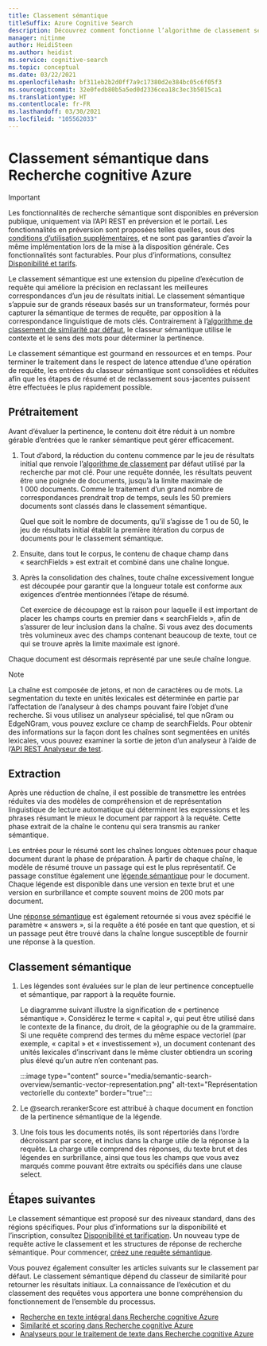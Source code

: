```yaml
---
title: Classement sémantique
titleSuffix: Azure Cognitive Search
description: Découvrez comment fonctionne l’algorithme de classement sémantique dans Recherche cognitive Azure.
manager: nitinme
author: HeidiSteen
ms.author: heidist
ms.service: cognitive-search
ms.topic: conceptual
ms.date: 03/22/2021
ms.openlocfilehash: bf311eb2b2d0ff7a9c17380d2e384bc05c6f05f3
ms.sourcegitcommit: 32e0fedb80b5a5ed0d2336cea18c3ec3b5015ca1
ms.translationtype: HT
ms.contentlocale: fr-FR
ms.lasthandoff: 03/30/2021
ms.locfileid: "105562033"
---
```

# <a name="semantic-ranking-in-azure-cognitive-search"></a>Classement sémantique dans Recherche cognitive Azure

> [!IMPORTANT]
> Les fonctionnalités de recherche sémantique sont disponibles en préversion publique, uniquement via l’API REST en préversion et le portail. Les fonctionnalités en préversion sont proposées telles quelles, sous des [conditions d’utilisation supplémentaires](https://azure.microsoft.com/support/legal/preview-supplemental-terms/), et ne sont pas garanties d’avoir la même implémentation lors de la mise à la disposition générale. Ces fonctionnalités sont facturables. Pour plus d’informations, consultez [Disponibilité et tarifs](semantic-search-overview.md#availability-and-pricing).

Le classement sémantique est une extension du pipeline d’exécution de requête qui améliore la précision en reclassant les meilleures correspondances d’un jeu de résultats initial. Le classement sémantique s’appuie sur de grands réseaux basés sur un transformateur, formés pour capturer la sémantique de termes de requête, par opposition à la correspondance linguistique de mots clés. Contrairement à l’[algorithme de classement de similarité par défaut](index-ranking-similarity.md), le classeur sémantique utilise le contexte et le sens des mots pour déterminer la pertinence.

Le classement sémantique est gourmand en ressources et en temps. Pour terminer le traitement dans le respect de latence attendue d’une opération de requête, les entrées du classeur sémantique sont consolidées et réduites afin que les étapes de résumé et de reclassement sous-jacentes puissent être effectuées le plus rapidement possible.

## <a name="pre-processing"></a>Prétraitement

Avant d’évaluer la pertinence, le contenu doit être réduit à un nombre gérable d’entrées que le ranker sémantique peut gérer efficacement.

1. Tout d’abord, la réduction du contenu commence par le jeu de résultats initial que renvoie l’[algorithme de classement](index-ranking-similarity.md) par défaut utilisé par la recherche par mot clé. Pour une requête donnée, les résultats peuvent être une poignée de documents, jusqu’à la limite maximale de 1 000 documents. Comme le traitement d’un grand nombre de correspondances prendrait trop de temps, seuls les 50 premiers documents sont classés dans le classement sémantique.

   Quel que soit le nombre de documents, qu’il s’agisse de 1 ou de 50, le jeu de résultats initial établit la première itération du corpus de documents pour le classement sémantique.

1. Ensuite, dans tout le corpus, le contenu de chaque champ dans « searchFields » est extrait et combiné dans une chaîne longue.

1. Après la consolidation des chaînes, toute chaîne excessivement longue est découpée pour garantir que la longueur totale est conforme aux exigences d’entrée mentionnées l’étape de résumé.

   Cet exercice de découpage est la raison pour laquelle il est important de placer les champs courts en premier dans « searchFields », afin de s’assurer de leur inclusion dans la chaîne. Si vous avez des documents très volumineux avec des champs contenant beaucoup de texte, tout ce qui se trouve après la limite maximale est ignoré.

Chaque document est désormais représenté par une seule chaîne longue.

> [!NOTE]
> La chaîne est composée de jetons, et non de caractères ou de mots. La segmentation du texte en unités lexicales est déterminée en partie par l’affectation de l’analyseur à des champs pouvant faire l’objet d’une recherche. Si vous utilisez un analyseur spécialisé, tel que nGram ou EdgeNGram, vous pouvez exclure ce champ de searchFields. Pour obtenir des informations sur la façon dont les chaînes sont segmentées en unités lexicales, vous pouvez examiner la sortie de jeton d’un analyseur à l’aide de l’[API REST Analyseur de test](/rest/api/searchservice/test-analyzer).

## <a name="extraction"></a>Extraction

Après une réduction de chaîne, il est possible de transmettre les entrées réduites via des modèles de compréhension et de représentation linguistique de lecture automatique qui déterminent les expressions et les phrases résumant le mieux le document par rapport à la requête. Cette phase extrait de la chaîne le contenu qui sera transmis au ranker sémantique.

Les entrées pour le résumé sont les chaînes longues obtenues pour chaque document durant la phase de préparation. À partir de chaque chaîne, le modèle de résumé trouve un passage qui est le plus représentatif. Ce passage constitue également une [légende sémantique](semantic-how-to-query-request.md) pour le document. Chaque légende est disponible dans une version en texte brut et une version en surbrillance et compte souvent moins de 200 mots par document.

Une [réponse sémantique](semantic-answers.md) est également retournée si vous avez spécifié le paramètre « answers », si la requête a été posée en tant que question, et si un passage peut être trouvé dans la chaîne longue susceptible de fournir une réponse à la question.

## <a name="semantic-ranking"></a>Classement sémantique

1. Les légendes sont évaluées sur le plan de leur pertinence conceptuelle et sémantique, par rapport à la requête fournie.

   Le diagramme suivant illustre la signification de « pertinence sémantique ». Considérez le terme « capital », qui peut être utilisé dans le contexte de la finance, du droit, de la géographie ou de la grammaire. Si une requête comprend des termes du même espace vectoriel (par exemple, « capital » et « investissement »), un document contenant des unités lexicales d’inscrivant dans le même cluster obtiendra un scoring plus élevé qu’un autre n’en contenant pas.

   :::image type="content" source="media/semantic-search-overview/semantic-vector-representation.png" alt-text="Représentation vectorielle du contexte" border="true":::

1. Le @search.rerankerScore est attribué à chaque document en fonction de la pertinence sémantique de la légende.

1. Une fois tous les documents notés, ils sont répertoriés dans l’ordre décroissant par score, et inclus dans la charge utile de la réponse à la requête. La charge utile comprend des réponses, du texte brut et des légendes en surbrillance, ainsi que tous les champs que vous avez marqués comme pouvant être extraits ou spécifiés dans une clause select.

## <a name="next-steps"></a>Étapes suivantes

Le classement sémantique est proposé sur des niveaux standard, dans des régions spécifiques. Pour plus d’informations sur la disponibilité et l’inscription, consultez [Disponibilité et tarification](semantic-search-overview.md#availability-and-pricing). Un nouveau type de requête active le classement et les structures de réponse de recherche sémantique. Pour commencer, [créez une requête sémantique](semantic-how-to-query-request.md).

Vous pouvez également consulter les articles suivants sur le classement par défaut. Le classement sémantique dépend du classeur de similarité pour retourner les résultats initiaux. La connaissance de l’exécution et du classement des requêtes vous apportera une bonne compréhension du fonctionnement de l’ensemble du processus.

+ [Recherche en texte intégral dans Recherche cognitive Azure](search-lucene-query-architecture.md)
+ [Similarité et scoring dans Recherche cognitive Azure](index-similarity-and-scoring.md)
+ [Analyseurs pour le traitement de texte dans Recherche cognitive Azure](search-analyzers.md)